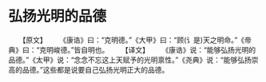 # 弘扬光明的品德
　　【原文】 
　　《康诰》曰：“克明德。”《大甲》曰：“顾(讠是)天之明命。”《帝典》曰：“克明峻德。”皆自明也。 
　　【译文】 
　　《康诰》说：“能够弘扬光明的品德。”《太甲》说：“念念不忘这上天赋予的光明禀性。”《尧典》说：“能够弘扬崇高的品德。”这些都是说要自己弘扬光明正大的品德。
 